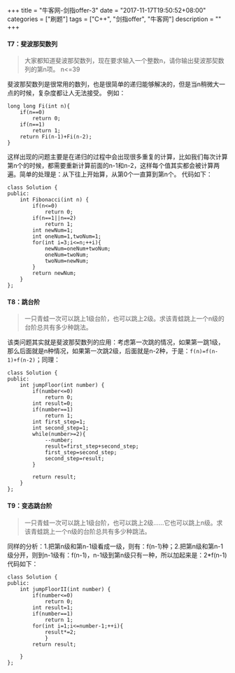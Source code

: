 +++
title = "牛客网-剑指offer-3"
date = "2017-11-17T19:50:52+08:00"
categories = ["刷题"]
tags = ["C++", "剑指offer", "牛客网"]
description = ""
+++



#### T7：斐波那契数列
> 大家都知道斐波那契数列，现在要求输入一个整数n，请你输出斐波那契数列的第n项。
n<=39

斐波那契数列是很常用的数列，也是很简单的递归能够解决的，但是当n稍微大一点的时候，复杂度都让人无法接受。
例如：
```
long long Fi(int n){
    if(n==0)
        return 0;
    if(n==1)
        return 1;
    return Fi(n-1)+Fi(n-2);
}
```
这样出现的问题主要是在递归的过程中会出现很多重复的计算，比如我们每次计算第n个的时候，都需要重新计算前面的n-1和n-2，这样每个值其实都会被计算两遍。简单的处理是：从下往上开始算，从第0个一直算到第n个。
代码如下：
```
class Solution {
public:
    int Fibonacci(int n) {
        if(n<=0)
            return 0;
        if(n==1||n==2)
            return 1;
        int newNum=1;
        int oneNum=1,twoNum=1;
        for(int i=3;i<=n;++i){
            newNum=oneNum+twoNum;
            oneNum=twoNum;
            twoNum=newNum;
        }
        return newNum;
    }
};
```

#### T8：跳台阶
> 一只青蛙一次可以跳上1级台阶，也可以跳上2级。求该青蛙跳上一个n级的台阶总共有多少种跳法。

该类问题其实就是斐波那契数列的应用：考虑第一次跳的情况，如果第一跳1级，那么后面就是n种情况，如果第一次跳2级，后面就是n-2种，于是：`f(n)=f(n-1)+f(n-2)`；同理：
```
class Solution {
public:
    int jumpFloor(int number) {
        if(number<=0)
            return 0;
        int result=0;
        if(number==1)
            return 1;
        int first_step=1;
        int second_step=1;
        while(number>=2){
            --number;
            result=first_step+second_step;
            first_step=second_step;
            second_step=result;
        }

        return result;
    }
};
```

#### T9：变态跳台阶
> 一只青蛙一次可以跳上1级台阶，也可以跳上2级……它也可以跳上n级。求该青蛙跳上一个n级的台阶总共有多少种跳法。

同样的分析：1.把第n级和第n-1级看成一级，则有：f(n-1)种；2.把第n级和第n-1级分开，则到n-1级有：f(n-1)，n-1级到第n级只有一种，所以加起来是：2*f(n-1)
代码如下：
```
class Solution {
public:
    int jumpFloorII(int number) {
        if(number<=0)
            return 0;
        int result=1;
        if(number==1)
            return 1;
        for(int i=1;i<=number-1;++i){
            result*=2;
            }
        return result;

    }
};
```
